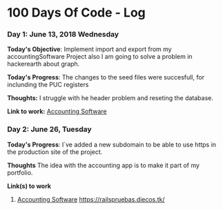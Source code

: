 # 100 Days Of Code - Log

### Day 1: June 13, 2018 Wednesday

**Today's Objective**: Implement import and export from my accountingSoftware Project also I am going to solve a problem in hackerearth about graph.

**Today's Progress**: The changes to the seed files were succesfull, for inclunding the PUC registers

**Thoughts:**  I struggle with he header problem and reseting the database.

**Link to work:** [Accounting Software](https://github.com/dasalgadob/accountingSoftware)

### Day 2: June 26, Tuesday

**Today's Progress**: I`ve added a new subdomain to be able to use https in the production site of the project.

**Thoughts** The idea with the accounting app is to make it part of my portfolio.

**Link(s) to work**
1. [Accounting Software](https://github.com/dasalgadob/accountingSoftware)  https://railspruebas.diecos.tk/
